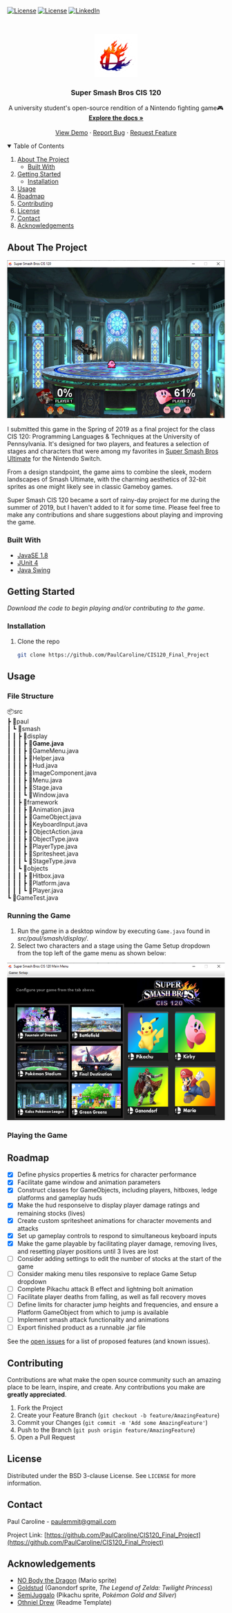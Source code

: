 <!-- PROJECT SHIELDS -->
<!--
*** I'm using markdown "reference style" links for readability.
*** Reference links are enclosed in brackets [ ] instead of parentheses ( ).
*** See the bottom of this document for the declaration of the reference variables
*** for contributors-url, forks-url, etc. This is an optional, concise syntax you may use.
*** https://www.markdownguide.org/basic-syntax/#reference-style-links
-->
[![License](	https://img.shields.io/badge/Eclipse-2C2255?style=for-the-badge&logo=eclipse&logoColor=white)](https://opensource.org/licenses/BSD-3-Clause)
[![License](https://img.shields.io/badge/Java-ED8B00?style=for-the-badge&logo=java&logoColor=white)](https://www.java.com/en/)
[![LinkedIn][linkedin-shield]][linkedin-url]




<!-- PROJECT LOGO -->
<br />
<p align="center">
  <a href="https://github.com/PaulCaroline/CIS120_Final_Project">
    <img src="images/logo.png" alt="Logo" width="100" height="100">
  </a>

  <h3 align="center">Super Smash Bros CIS 120</h3>

  <p align="center">
    A university student's open-source rendition of a Nintendo fighting game🎮
    <br />
    <a href="https://github.com/PaulCaroline/CIS120_Final_Project"><strong>Explore the docs »</strong></a>
    <br />
    <br />
    <a href="https://github.com/PaulCaroline/CIS120_Final_Project">View Demo</a>
    ·
    <a href="https://github.com/PaulCaroline/CIS120_Final_Project/issues">Report Bug</a>
    ·
    <a href="https://github.com/PaulCaroline/CIS120_Final_Project/issues">Request Feature</a>
  </p>
</p>



<!-- TABLE OF CONTENTS -->
<details open="open">
  <summary>Table of Contents</summary>
  <ol>
    <li>
      <a href="#about-the-project">About The Project</a>
      <ul>
        <li><a href="#built-with">Built With</a></li>
      </ul>
    </li>
    <li>
      <a href="#getting-started">Getting Started</a>
      <ul>
        <li><a href="#installation">Installation</a></li>
      </ul>
    </li>
    <li><a href="#usage">Usage</a></li>
    <li><a href="#roadmap">Roadmap</a></li>
    <li><a href="#contributing">Contributing</a></li>
    <li><a href="#license">License</a></li>
    <li><a href="#contact">Contact</a></li>
    <li><a href="#acknowledgements">Acknowledgements</a></li>
  </ol>
</details>



<!-- ABOUT THE PROJECT -->
## About The Project

[![Product Name Screen Shot][product-screenshot]](https://github.com/PaulCaroline/CIS120_Final_Project)

I submitted this game in the Spring of 2019 as a final project for the class CIS 120: Programming Languages & Techniques at the University of Pennsylvania. It's designed for two players, and features a selection of stages and characters that were among my favorites in <a href="https://en.wikipedia.org/wiki/Super_Smash_Bros._Ultimate">Super Smash Bros Ultimate</a> for the Nintendo Switch.

From a design standpoint, the game aims to combine the sleek, modern landscapes of Smash Ultimate, with the charming aesthetics of 32-bit sprites as one might likely see in classic Gameboy games.

Super Smash CIS 120 became a sort of rainy-day project for me during the summer of 2019, but I haven't added to it for some time. Please feel free to make any contributions and share suggestions about playing and improving the game. 
### Built With

* [JavaSE 1.8](https://www.oracle.com/java/technologies/javase/javase-jdk8-downloads.html)
* [JUnit 4](https://junit.org/junit4/)
* [Java Swing](https://docs.oracle.com/javase/tutorial/uiswing/)



<!-- GETTING STARTED -->
## Getting Started

*Download the code to begin playing and/or contributing to the game*.


### Installation

1. Clone the repo
   ```sh
   git clone https://github.com/PaulCaroline/CIS120_Final_Project
   ```

<!-- USAGE EXAMPLES -->
## Usage
### File Structure  
📦src  
 ┣ 📂paul  
 ┃ ┗ 📂smash  
 ┃ ┃ ┣ 📂display  
 ┃ ┃ ┃ ┣ 📜**Game.java**  
 ┃ ┃ ┃ ┣ 📜GameMenu.java  
 ┃ ┃ ┃ ┣ 📜Helper.java  
 ┃ ┃ ┃ ┣ 📜Hud.java  
 ┃ ┃ ┃ ┣ 📜ImageComponent.java  
 ┃ ┃ ┃ ┣ 📜Menu.java  
 ┃ ┃ ┃ ┣ 📜Stage.java  
 ┃ ┃ ┃ ┗ 📜Window.java  
 ┃ ┃ ┣ 📂framework  
 ┃ ┃ ┃ ┣ 📜Animation.java  
 ┃ ┃ ┃ ┣ 📜GameObject.java  
 ┃ ┃ ┃ ┣ 📜KeyboardInput.java  
 ┃ ┃ ┃ ┣ 📜ObjectAction.java  
 ┃ ┃ ┃ ┣ 📜ObjectType.java  
 ┃ ┃ ┃ ┣ 📜PlayerType.java  
 ┃ ┃ ┃ ┣ 📜Spritesheet.java  
 ┃ ┃ ┃ ┗ 📜StageType.java  
 ┃ ┃ ┗ 📂objects  
 ┃ ┃ ┃ ┣ 📜Hitbox.java  
 ┃ ┃ ┃ ┣ 📜Platform.java  
 ┃ ┃ ┃ ┗ 📜Player.java  
 ┗ 📜GameTest.java  

### Running the Game
1. Run the game in a desktop window by executing `Game.java` found in *src/paul/smash/display/*.  
2. Select two characters and a stage using the Game Setup dropdown from the top left of the game menu as shown below:  

[![Product Name Screen Shot][product-menu]](https://github.com/PaulCaroline/CIS120_Final_Project)

### Playing the Game



<!-- ROADMAP -->
## Roadmap
- [x] Define physics properties & metrics for character performance
- [x] Facilitate game window and animation parameters
- [x] Construct classes for GameObjects, including players, hitboxes, ledge platforms and gameplay huds
- [x] Make the hud responseive to display player damage ratings and remaining stocks (lives)
- [x] Create custom spritesheet animations for character movements and attacks 
- [x] Set up gameplay controls to respond to simultaneous keyboard inputs
- [x] Make the game playable by facilitating player damage, removing lives, and resetting player positions until 3 lives are lost
- [ ] Consider adding settings to edit the number of stocks at the start of the game
- [ ] Consider making menu tiles responsive to replace Game Setup dropdown
- [ ] Complete Pikachu attack B effect and lightning bolt animation
- [ ] Facilitate player deaths from falling, as well as fall recovery moves
- [ ] Define limits for character jump heights and frequencies, and ensure a Platform GameObject from which to jump is available
- [ ] Implement smash attack functionality and animations
- [ ] Export finished product as a runnable .jar file

See the [open issues](https://github.com/PaulCaroline/CIS120_Final_Project/issues) for a list of proposed features (and known issues).



<!-- CONTRIBUTING -->
## Contributing

Contributions are what make the open source community such an amazing place to be learn, inspire, and create. Any contributions you make are **greatly appreciated**.

1. Fork the Project
2. Create your Feature Branch (`git checkout -b feature/AmazingFeature`)
3. Commit your Changes (`git commit -m 'Add some AmazingFeature'`)
4. Push to the Branch (`git push origin feature/AmazingFeature`)
5. Open a Pull Request



<!-- LICENSE -->
## License

Distributed under the BSD 3-clause License. See `LICENSE` for more information.



<!-- CONTACT -->
## Contact

Paul Caroline  - paulemmit@gmail.com

Project Link: [https://github.com/PaulCaroline/CIS120_Final_Project](https://github.com/PaulCaroline/CIS120_Final_Project)



<!-- ACKNOWLEDGEMENTS -->
## Acknowledgements
* [NO Body the Dragon](https://www.deviantart.com/no-body-the-dragon) (Mario sprite)
* [Goldstud](https://www.spriters-resource.com/submitter/GoldStud/?source=genre) (Ganondorf sprite, *The Legend of Zelda: Twilight Princess*)
* [SemiJuggalo](https://www.deviantart.com/semijuggalo) (Pikachu sprite, *Pokémon Gold and Silver*)
* [Othniel Drew](https://github.com/othneildrew) (Readme Template)






<!-- MARKDOWN LINKS & IMAGES -->
<!-- https://www.markdownguide.org/basic-syntax/#reference-style-links -->
[license-shield]: https://img.shields.io/github/license/othneildrew/Best-README-Template.svg?style=for-the-badge
[license-url]: https://github.com/PaulCaroline/CIS120_Final_Project/blob/master/LICENSE.txt
[linkedin-shield]: https://img.shields.io/badge/-LinkedIn-black.svg?style=for-the-badge&logo=linkedin&colorB=555
[linkedin-url]: https://www.linkedin.com/in/paul-caroline-336800142
[product-screenshot]: images/screenshot.png
[product-menu]: images/menu_screen.png
